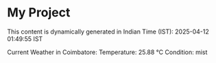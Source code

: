 # My Project

This content is dynamically generated in Indian Time (IST): 2025-04-12 01:49:55 IST


Current Weather in Coimbatore:
Temperature: 25.88 °C
Condition: mist
